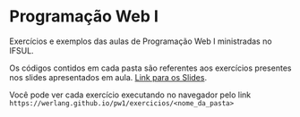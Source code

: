 # Programação Web I
Exercícios e exemplos das aulas de Programação Web I ministradas no IFSUL.

Os códigos contidos em cada pasta são referentes aos exercícios presentes nos slides apresentados em aula.
[Link para os Slides](https://drive.google.com/drive/folders/1xZ-yD7OgFNOkO7rQiv6lyQapJvmTSNLW?usp=sharing).

Você pode ver cada exercício executando no navegador pelo link `https://werlang.github.io/pw1/exercicios/<nome_da_pasta>`

